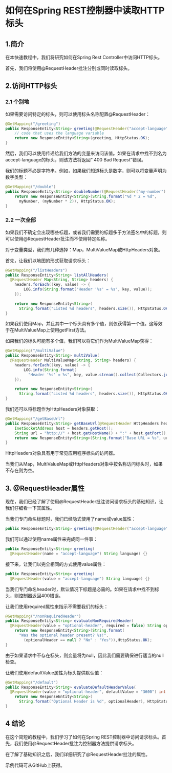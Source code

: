 # 如何在Spring REST控制器中读取HTTP标头

## 1.简介
在本快速教程中，我们将研究如何在Spring Rest Controller中访问HTTP标头。

首先，我们将使用@RequestHeader批注分别或同时读取标头。

## 2.访问HTTP标头
### 2.1 个别地
如果需要访问特定的标头，则可以使用标头名称配置@RequestHeader：

```java
@GetMapping("/greeting")
public ResponseEntity<String> greeting(@RequestHeader("accept-language") String language) {
    // code that uses the language variable
    return new ResponseEntity<String>(greeting, HttpStatus.OK);
}
```

然后，我们可以使用传递给我们方法的变量来访问该值。如果在请求中找不到名为accept-language的标头，则该方法将返回“ 400 Bad Request”错误。

我们的标题不必是字符串。例如，如果我们知道标头是数字，则可以将变量声明为数字类型：

```java
@GetMapping("/double")
public ResponseEntity<String> doubleNumber(@RequestHeader("my-number") int myNumber) {
    return new ResponseEntity<String>(String.format("%d * 2 = %d", 
      myNumber, (myNumber * 2)), HttpStatus.OK);
}
```

### 2.2 一次全部
如果我们不确定会出现哪些标题，或者我们需要的标题多于方法签名中的标题，则可以使用@RequestHeader批注而不使用特定名称。

对于变量类型，我们有几种选择：Map，MultiValueMap或HttpHeaders对象。

首先，让我们以地图的形式获取请求标头：

```java
@GetMapping("/listHeaders")
public ResponseEntity<String> listAllHeaders(
  @RequestHeader Map<String, String> headers) {
    headers.forEach((key, value) -> {
        LOG.info(String.format("Header '%s' = %s", key, value));
    });
 
    return new ResponseEntity<String>(
      String.format("Listed %d headers", headers.size()), HttpStatus.OK);
}
```

如果我们使用Map，并且其中一个标头具有多个值，则仅获得第一个值。这等效于在MultiValueMap上使用getFirst方法。

如果我们的标头可能有多个值，我们可以将它们作为MultiValueMap获得：

```java
@GetMapping("/multiValue")
public ResponseEntity<String> multiValue(
  @RequestHeader MultiValueMap<String, String> headers) {
    headers.forEach((key, value) -> {
        LOG.info(String.format(
          "Header '%s' = %s", key, value.stream().collect(Collectors.joining("|"))));
    });
         
    return new ResponseEntity<String>(
      String.format("Listed %d headers", headers.size()), HttpStatus.OK);
}
```

我们还可以将标题作为HttpHeaders对象获取：

```java
@GetMapping("/getBaseUrl")
public ResponseEntity<String> getBaseUrl(@RequestHeader HttpHeaders headers) {
    InetSocketAddress host = headers.getHost();
    String url = "http://" + host.getHostName() + ":" + host.getPort();
    return new ResponseEntity<String>(String.format("Base URL = %s", url), HttpStatus.OK);
}
```

HttpHeaders对象具有用于常见应用程序标头的访问器。

当我们从Map，MultiValueMap或HttpHeaders对象中按名称访问标头时，如果不存在则为空。

## 3. @RequestHeader属性
现在，我们已经了解了使用@RequestHeader批注访问请求标头的基础知识，让我们仔细看一下其属性。

当我们专门命名标题时，我们已经隐式使用了name或value属性：

```java
public ResponseEntity<String> greeting(@RequestHeader("accept-language") String language) {}
```

我们可以通过使用name属性来完成同一件事：

```java
public ResponseEntity<String> greeting(
  @RequestHeader(name = "accept-language") String language) {}
```

接下来，让我们以完全相同的方式使用value属性：

```java
public ResponseEntity<String> greeting(
  @RequestHeader(value = "accept-language") String language) {}
```

当我们专门命名header时，默认情况下标题是必需的。如果在请求中找不到标头，则控制器返回400错误。

让我们使用required属性来指示不需要我们的标头：

```java
@GetMapping("/nonRequiredHeader")
public ResponseEntity<String> evaluateNonRequiredHeader(
  @RequestHeader(value = "optional-header", required = false) String optionalHeader) {
    return new ResponseEntity<String>(String.format(
      "Was the optional header present? %s!",
        (optionalHeader == null ? "No" : "Yes")),HttpStatus.OK);
}
```

由于如果请求中不存在标头，则变量将为null，因此我们需要确保进行适当的null检查。

让我们使用defaultValue属性为标头提供默认值：

```java
@GetMapping("/default")
public ResponseEntity<String> evaluateDefaultHeaderValue(
  @RequestHeader(value = "optional-header", defaultValue = "3600") int optionalHeader) {
    return new ResponseEntity<String>(
      String.format("Optional Header is %d", optionalHeader), HttpStatus.OK);
}
```

## 4 结论
在这个简短的教程中，我们学习了如何在Spring REST控制器中访问请求标头。首先，我们使用@RequestHeader批注为控制器方法提供请求标头。

在了解了基础知识之后，我们详细研究了@RequestHeader批注的属性。

示例代码可从GitHub上获得。